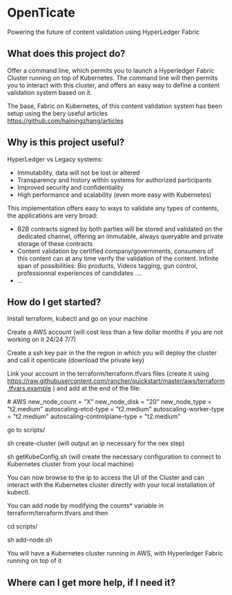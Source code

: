 # OpenTicate
Powering the future of content validation using HyperLedger Fabric

## What does this project do?
Offer a command line, which permits you to launch a Hyperledger Fabric Cluster running on top of Kubernetes. The command line will then permits you to interact with this cluster, and offers an easy way to define a content validation system based on it.

The base, Fabric on Kubernetes, of this content validation system has been setup using the bery useful articles
https://github.com/hainingzhang/articles


## Why is this project useful?
HyperLedger vs Legacy systems:
- Immutability, data will not be lost or altered
- Transparency and history within systems for authorized participants
- Improved security and confidentiality
- High performance and scalability (even more easy with Kubernetes)

This implementation offers easy to ways to validate any types of contents, the applications are very broad:
- B2B contracts signed by both parties will be stored and validated on the dedicated channel, offering an immutable, always queryable and private storage of these contracts
- Content validation by certified company/governments, consumers of this content can at any time verify the validation of the content. Infinite span of possibilities: Bio products, Videos tagging, gun control, professionnal experiences of candidates ....
- ...


## How do I get started?
Install terraform, kubectl and go on your machine

Create a AWS account (will cost less than a few dollar months if you are not working on it 24/24 7/7)

Create a ssh key pair in the the region in which you will deploy the cluster and call it openticate (download the private key)

Link your account in the terraform/terraform.tfvars files (create it using https://raw.githubusercontent.com/rancher/quickstart/master/aws/terraform.tfvars.example ) and add at the end of the file:

\# AWS
new_node_count = "X"
new_node_disk = "20"
new_node_type = "t2.medium"
autoscaling-etcd-type = "t2.medium"
autoscaling-worker-type = "t2.medium"
autoscaling-controlplane-type = "t2.medium"

go to scripts/

sh create-cluster (will output an ip necessary for the nex step)

sh getKubeConfig.sh (will create the necessary configuration to connect to Kubernetes cluster from your local machine)

You can now browse to the ip to access the UI of the Cluster and can interact with the Kubernetes cluster directly with your local installation of kubectl.

You can add node by modifying the counts* variable in terraform/terraform.tfvars and then

cd scripts/

sh add-node.sh


You will have a Kubernetes cluster running in AWS, with Hyperledger Fabric running on top of it

## Where can I get more help, if I need it?
